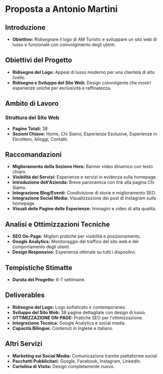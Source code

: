 # Proposta a Antonio Martini

## Introduzione
* **Obiettivo:** Ridisegnare il logo di AM Turistic e sviluppare un sito web di lusso e funzionale con coinvolgimento degli utenti.

## Obiettivi del Progetto
* **Ridisegno del Logo:** Appeal di lusso moderno per una clientela di alto livello.
* **Ridisegno e Sviluppo del Sito Web:** Design coinvolgente che mostri esperienze uniche per esclusività e raffinatezza.

## Ambito di Lavoro
### Struttura del Sito Web
* **Pagine Totali:** 38
* **Sezioni Chiave:** Home, Chi Siamo, Esperienze Esclusive, Esperienze in Elicottero, Alloggi, Contatti.

## Raccomandazioni
* **Miglioramento della Sezione Hero:** Banner video dinamico con testo chiaro.
* **Visibilità dei Servizi:** Esperienze e servizi in evidenza sulla homepage.
* **Introduzione dell'Azienda:** Breve panoramica con link alla pagina Chi Siamo.
* **Integrazione Blog/Eventi:** Condivisione di storie e miglioramento SEO.
* **Integrazione Social Media:** Visualizzazione dei post di Instagram sulla homepage.
* **Visuali delle Pagine delle Esperienze:** Immagini e video di alta qualità.

## Analisi e Ottimizzazioni Tecniche
* **SEO On-Page:** Migliori pratiche per visibilità e posizionamento.
* **Google Analytics:** Monitoraggio del traffico del sito web e del comportamento degli utenti.
* **Design Responsivo:** Esperienza ottimale su tutti i dispositivi.

## Tempistiche Stimatte
* **Durata del Progetto:** 6-7 settimane.

## Deliverables
* **Ridisegno del Logo:** Logo sofisticato e contemporaneo.
* **Sviluppo del Sito Web:** 38 pagine dettagliate con design di lusso.
* **OTTIMIZZAZIONE ON-PAGE:** Pratiche SEO per l'ottimizzazione.
* **Integrazione Tecnica:** Google Analytics e social media.
* **Capacità Bilingue:** Contenuti in inglese e italiano.

## Altri Servizi
* **Marketing sui Social Media:** Comunicazione tramite piattaforme social.
* **Pacchetti Pubblicitari:** Google, Facebook, Instagram, LinkedIn.
* **Cartolina di Visita:** Design completamente nuovo.
